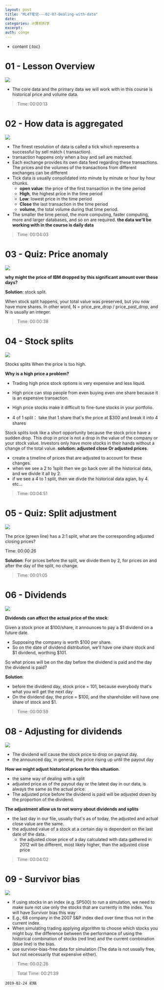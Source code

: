 ```yaml
---
layout: post
title: "ML4T笔记---02-07-Dealing-with-data"
date:
categories: 计算机科学
excerpt:
auth: conge
---
```

* content
{:toc}

# 01 - Lesson Overview

![ ](/assets/images/计算机科学/118382-de10596abdf64ad5.png)

* The core data and the primary data we will work with in this course is historical price and volume data.

> Time: 00:00:13

# 02 - How data is aggregated
![ ](/assets/images/计算机科学/118382-ce4187118336b53b.png)

* The finest resolution of data is called a tick which represents a successful by sell match ( transaction).
* transaction happens only when a buy and sell are matched.
* Each exchange provides its own data feed regarding these transactions. The prices and the volumes of the transactions from different exchanges can be different
* Tick data is usually consolidated into minute by minute or hour by hour chunks.
  * __open value__: the price of the first transaction in the time period
  * __High__,  the highest price in the time period
  * __Low__: lowest price in the time period 
  * __Close__ the last transaction in the time period
  * __volume__, the total volume during that time period.
* The smaller the time period, the more computing, faster computing, more and larger databases, and so on are required.
__the data we'll be working with in the course is daily data__

> Time: 00:04:03

# 03 - Quiz: Price anomaly

![](/assets/images/计算机科学/118382-446cfac1f7f74313.png)

__why might the price of IBM dropped by this significant amount over these days?__
 
__Solution__:  stock split.

When stock split happens, your total value was preserved, but you now have more shares. In other word, N = price_pre_drop / price_past_drop, and N is usually an integer.

> Time: 00:00:38

# 04 - Stock splits
![](/assets/images/计算机科学/118382-ed392866a21d5d17.png)

Stocks splits When the price is too high.

__Why is a high price a problem?__

* Trading high price stock options is very expensive and less liquid.
* High price can stop people from even buying even one share because it is an expensive transaction.
* High price stocks make it difficult to fine-tune stocks in your portfolio.

* 4 of 1 split： take that 1 share that's the price at $300 and break it into 4 shares


Stock splits look like a short opportunity because the stock price have a sudden drop. This drop in price is not a drop in the value of the company or your stock value. Investors only have more stocks in their hands without a change of the total value.
__solution:  adjusted close Or adjusted prices__.

* create a timeline of prices that are adjusted to account for these changes.
* when we see a 2 to 1split then we go back over all the historical data, and we divide it all by 2.
* if we see a 4 to 1 split, then we divde the historical data agian, by 4. etc...

> Time: 00:04:51

# 05 - Quiz: Split adjustment

![](/assets/images/计算机科学/118382-fe58b6da4e322e16.png)

The price (green line) has a 2:1 split, what are the corresponding adjusted closing prices?

Time: 00:00:26

__Solution__: For prices before the split, we divide them by 2, for prices on and after the day of the split, no change.

> Time: 00:01:05

# 06 - Dividends

![ ](/assets/images/计算机科学/118382-b9f7533d47fd6326.png)

__Dividends can affect the actual price of the stock__:

Given a stock price at \$100/share, it announces to pay a \$1 dividend on a future date.
* Supposing the company is worth $100 per share.
* So on the date of dividend distribution, we'll have one share stock and \$1 dividend, worthing $101.

So what prices will be on the day before the dividend is paid and the day the dividend is paid?

__Solution__:

* before the dividend day, stock price = 101, because everybody that's what you will get the next day
* On the dividend day, the price  =  \$100, and the shareholder will have one share of stock and \$1.

> Time: 00:00:59

# 08 - Adjusting for dividends
![ ](/assets/images/计算机科学/118382-302a8ef93c59f221.png)

* The dividend will cause the stock price to drop on payout day.
* the announced day, in general, the price rising up until the payout day

__How we might adjust historical prices for this situation__.

* the same way of dealing with a split
* adjusted price as of the payout day or the latest day in our data, is always the same as the actual price.
* The adjusted price before the dividend is paid will be adjusted down by the proportion of the dividend.

__The adjustment allow us to not worry about dividends and splits__

* the last day in our file, usually that's as of today, the adjusted and actual close value are the same.
* the adjusted value of a stock at a certain day is dependent on the last date of the data.
  * the adjusted close price of a day calculated with data gathered in 2012 will be different, most likely higher, than the adjusted close price 

>Time: 00:04:02

# 09 - Survivor bias
![ ](/assets/images/计算机科学/118382-c9162864509a3140.png)

* If using stocks in an index (e.g. SP500) to run a simulation, we need to make sure not use only the stocks that are currently in the index. You will have Survivor bias this way
* E.g., 68 company in the 2007 S&P index died over time thus not in the current index.
* When simulating trading applying algorithm to choose which stocks you might buy. the difference between the performance of using the historical combination of stocks (red line) and the current combination (blue line) is the bias.
* use survivor-bias-free data for simulation (The data is not usually free, but not necessarily that expensive either).

> Time: 00:02:26

> Total Time: 00:21:39

```
2019-02-24 初稿
```
